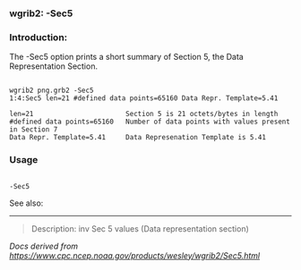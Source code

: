 
### wgrib2: -Sec5



### Introduction:



The -Sec5 option prints a short summary of Section 5, the 
Data Representation Section.




```

wgrib2 png.grb2 -Sec5
1:4:Sec5 len=21 #defined data points=65160 Data Repr. Template=5.41

len=21                       Section 5 is 21 octets/bytes in length
#defined data points=65160   Number of data points with values present in Section 7
Data Repr. Template=5.41     Data Represenation Template is 5.41

```

### Usage




```

-Sec5

```


See also: 




----

>Description: inv          Sec 5 values (Data representation section)

_Docs derived from <https://www.cpc.ncep.noaa.gov/products/wesley/wgrib2/Sec5.html>_